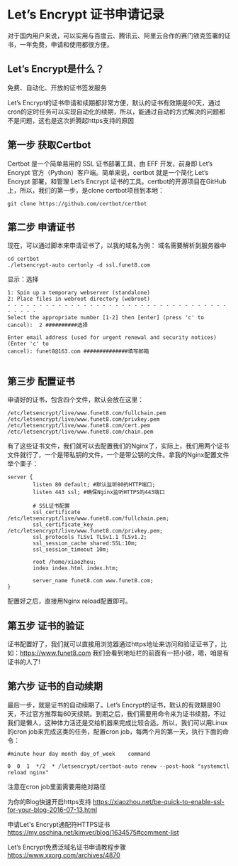 
# Let’s Encrypt 证书申请记录

对于国内用户来说，可以实用与百度云、腾讯云、阿里云合作的赛门铁克签署的证书，一年免费，申请和使用都很方便。

## Let’s Encrypt是什么？
免费、自动化、开放的证书签发服务

Let’s Encrypt的证书申请和续期都非常方便，默认的证书有效期是90天，通过cron的定时任务可以实现自动化的续期，所以，能通过自动的方式解决的问题都不是问题，这也是这次折腾起https支持的原因


## 第一步 获取Certbot

Certbot 是一个简单易用的 SSL 证书部署工具，由 EFF 开发，前身即 Let’s Encrypt 官方（Python）客户端。简单来说，certbot 就是一个简化 Let’s Encrypt 部署，和管理 Let’s Encrypt 证书的工具。certbot的开源项目在GitHub上，所以，我们的第一步，是clone certbot项目到本地：

```
git clone https://github.com/certbot/certbot
```

## 第二步 申请证书

现在，可以通过脚本来申请证书了，以我的域名为例：
域名需要解析到服务器中

```
cd certbot
./letsencrypt-auto certonly -d ssl.funet8.com
```

显示：选择
```
1: Spin up a temporary webserver (standalone)
2: Place files in webroot directory (webroot)
- - - - - - - - - - - - - - - - - - - - - - - - - - - - - - - - - - - - - - - -
Select the appropriate number [1-2] then [enter] (press 'c' to cancel):  2 ##########选择

Enter email address (used for urgent renewal and security notices) (Enter 'c' to
cancel): funet8@163.com ##############填写邮箱


```

## 第三步 配置证书
申请好的证书，包含四个文件，默认会放在这里：
```
/etc/letsencrypt/live/www.funet8.com/fullchain.pem
/etc/letsencrypt/live/www.funet8.com/privkey.pem
/etc/letsencrypt/live/www.funet8.com/cert.pem  
/etc/letsencrypt/live/www.funet8.com/chain.pem
```
有了这些证书文件，我们就可以去配置我们的Nginx了，实际上，我们用两个证书文件就行了，一个是带私钥的文件，一个是带公钥的文件。拿我的Nginx配置文件举个栗子：

```
server {
        listen 80 default; #默认监听80的HTTP端口; 
        listen 443 ssl; #确保Nginx监听HTTPS的443端口

        # SSL证书配置
        ssl_certificate /etc/letsencrypt/live/www.funet8.com/fullchain.pem;
        ssl_certificate_key /etc/letsencrypt/live/www.funet8.com/privkey.pem;
        ssl_protocols TLSv1 TLSv1.1 TLSv1.2;
        ssl_session_cache shared:SSL:10m;
        ssl_session_timeout 10m;

        root /home/xiaozhou;
        index index.html index.htm;

        server_name funet8.com www.funet8.com;
}
```

配置好之后，直接用Nginx reload配置即可。

## 第五步 证书的验证

证书配置好了，我们就可以直接用浏览器通过https地址来访问和验证证书了，比如：https://www.funet8.com
我们会看到地址栏的前面有一把小锁，嗯，咱是有证书的人了!

## 第六步 证书的自动续期

最后一步，就是证书的自动续期了。Let’s Encrypt的证书，默认的有效期是90天，不过官方推荐每60天续期。到期之后，我们需要用命令来为证书续期，不过我们是懒人，这种体力活还是交给机器来完成比较合适。所以，我们可以用Linux的cron job来完成这类的任务，配置cron job，每两个月的第一天，执行下面的命令：
```
#minute hour day month day_of_week    command

0  0  1  */2  * /letsencrypt/certbot-auto renew --post-hook "systemctl reload nginx"

```

注意在cron job里面需要用绝对路径



为你的Blog快速开启https支持
https://xiaozhou.net/be-quick-to-enable-ssl-for-your-blog-2016-07-13.html


申请Let's Encrypt通配符HTTPS证书
https://my.oschina.net/kimver/blog/1634575#comment-list

Let’s Encrypt免费泛域名证书申请教程步骤
https://www.xxorg.com/archives/4870


